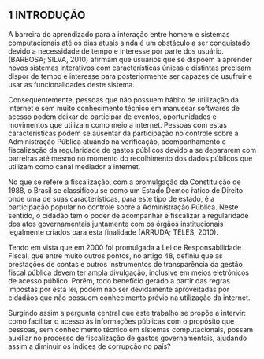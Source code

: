 ## 1 INTRODUÇÃO

A barreira do aprendizado para a interação entre homem e sistemas computacionais até os dias
atuais ainda é um obstáculo a ser conquistado devido a necessidade de tempo e interesse por
parte dos usuário. (BARBOSA; SILVA, 2010) afirmam que usuários que se dispõem a aprender
novos sistemas interativos com características únicas e distintas precisam dispor de tempo e
interesse para posteriormente ser capazes de usufruir e usar as funcionalidades deste sistema.

Consequentemente, pessoas que não possuem hábito de utilização da internet e sem
muito conhecimento técnico em manusear softwares de acesso podem deixar de participar de
eventos, oportunidades e movimentos que utilizam como meio a internet. Pessoas com estas
características podem se ausentar da participação no controle sobre a Administração Pública
atuando na verificação, acompanhamento e fiscalização da regularidade de gastos públicos devido
a se depararem com barreiras até mesmo no momento do recolhimento dos dados públicos que
utilizam como canal mediador a internet.

No que se refere a fiscalização, com a promulgação da Constituição de 1988, o Brasil se
classificou se como um Estado Democ ́ratico de Direito onde uma de suas características, para
este tipo de estado, é a participação popular no controle sobre a Administração Pública. Neste
sentido, o cidadão tem o poder de acompanhar e fiscalizar a regularidade dos atos governamentais
juntamente com os órgãos institucionais legalmente criados para esta finalidade (ARRUDA;
TELES, 2010).

Tendo em vista que em 2000 foi promulgada a Lei de Responsabilidade Fiscal, que entre
muito outros pontos, no artigo 48, definiu que as prestações de contas e outros instrumentos
de transparência da gestão fiscal pública devem ter ampla divulgação, inclusive em meios
eletrônicos de acesso público. Porém, todo benefício gerado a partir das regras impostas por
esta lei, podem não ser devidamente aproveitadas por cidadãos que não possuem conhecimento
prévio na utilização da internet.

Surgindo assim a pergunta central que este trabalho se propõe a intervir: como facilitar
o acesso às informações públicas com o propósito que pessoas, sem conhecimento técnico em
sistemas computacionais, possam auxiliar no processo de fiscalização de gastos governamentais,
ajudando assim a diminuir os índices de corrupção no país?
